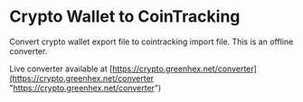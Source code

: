 
# Crypto Wallet to CoinTracking
Convert crypto wallet export file to cointracking import file. This is an offline converter.

Live converter available at [https://crypto.greenhex.net/converter](https://crypto.greenhex.net/converter "https://crypto.greenhex.net/converter")